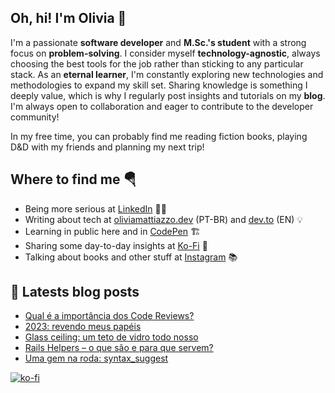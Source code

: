 ## Oh, hi! I'm Olivia 👋

I'm a passionate **software developer** and **M.Sc.'s student** with a strong focus on **problem-solving**. I consider myself **technology-agnostic**, always choosing the best tools for the job rather than sticking to any particular stack. As an **eternal learner**, I'm constantly exploring new technologies and methodologies to expand my skill set. Sharing knowledge is something I deeply value, which is why I regularly post insights and tutorials on my **blog**. I'm always open to collaboration and eager to contribute to the developer community!

In my free time, you can probably find me reading fiction books, playing D&D with my friends and planning my next trip!

## Where to find me 🪂

* Being more serious at [LinkedIn](https://www.linkedin.com/in/oliviamattiazzo) 👩‍💼
* Writing about tech at [oliviamattiazzo.dev](https://oliviamattiazzo.dev/) (PT-BR) and [dev.to](https://dev.to/oliviamattiazzo) (EN) 💡
* Learning in public here and in [CodePen](https://codepen.io/oliviamattiazzo) 🏗️
* Sharing some day-to-day insights at [Ko-Fi](https://ko-fi.com/oliviamattiazzo) 🔮
* Talking about books and other stuff at [Instagram](https://www.instagram.com/aquariocomvirgem/) 📚

## 🚨 Latests blog posts
<!-- BLOG-POST-LIST:START -->
- [Qual é a importância dos Code Reviews?](https://oliviamattiazzo.dev/2024/09/08/qual-e-a-importancia-dos-code-reviews/)
- [2023: revendo meus papéis](https://oliviamattiazzo.dev/2023/12/06/2023-revendo-meus-papeis/)
- [Glass ceiling: um teto de vidro todo nosso](https://oliviamattiazzo.dev/2023/07/02/glass-ceiling-um-teto-de-vidro-todo-nosso/)
- [Rails Helpers – o que são e para que servem?](https://oliviamattiazzo.dev/2023/04/02/rails-helpers/)
- [Uma gem na roda: syntax_suggest](https://oliviamattiazzo.dev/2022/12/23/uma-gem-na-roda-syntax-suggest/)
<!-- BLOG-POST-LIST:END -->

[![ko-fi](https://ko-fi.com/img/githubbutton_sm.svg)](https://ko-fi.com/Q5Q4I8JOP)
